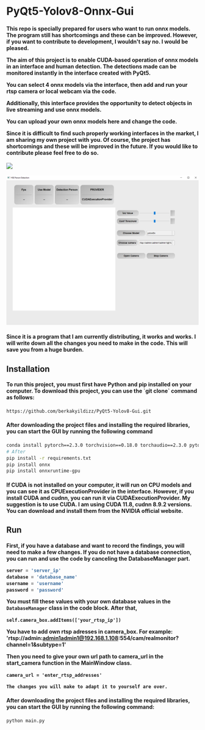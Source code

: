 # PyQt5-Yolov8-Onnx-Gui

<h4>
  This repo is specially prepared for users who want to run onnx models. The program still has shortcomings and these can be improved. However, if you want to contribute to development, I wouldn't say no. I would be pleased.

  The aim of this project is to enable CUDA-based operation of onnx models in an interface and human detection. The detections made can be monitored instantly in the interface created with PyQt5. 

  You can select 4 onnx models via the interface, then add and run your rtsp camera or local webcam via the code. 

  Additionally, this interface provides the opportunity to detect objects in live streaming and use onnx models. 

  You can upload your own onnx models here and change the code. 

  Since it is difficult to find such properly working interfaces in the market, I am sharing my own project with you. Of course, the project has shortcomings and these will be improved in the future. If you would like to contribute please feel free to do so.
</h4>

![](https://github.com/berkakyildizz/PyQt5-Yolov8-Gui/blob/main/gif.gif?raw=true)

![](https://github.com/berkakyildizz/PyQt5-Yolov8-Gui/blob/main/icon/aaaaaaa.png?raw=true)


<h4>
  Since it is a program that I am currently distributing, it works and works. I will write down all the changes you need to make in the code. This will save you from a huge burden.
</h4>

## Installation

<h4>
  To run this project, you must first have Python and pip installed on your computer.
  To download this project, you can use the `git clone` command as follows:
</h4>

```sh
https://github.com/berkakyildizz/PyQt5-Yolov8-Gui.git
```
<h4>
  After downloading the project files and installing the required libraries, you can start the GUI by running the following command
</h4>

```sh
conda install pytorch==2.3.0 torchvision==0.18.0 torchaudio==2.3.0 pytorch-cuda=11.8 -c pytorch -c nvidia
# After 
pip install -r requirements.txt
pip install onnx
pip install onnxruntime-gpu
```
<h4>
  If CUDA is not installed on your computer, it will run on CPU models and you can see it as CPUExecutionProvider in the interface. However, if you install CUDA and cudnn, you can run it via CUDAExecutionProvider. My suggestion is to use CUDA.
  I am using CUDA 11.8, cudnn 8.9.2 versions. You can download and install them from the NVIDIA official website.
</h4>

## Run

<h4>
  First, if you have a database and want to record the findings, you will need to make a few changes. If you do not have a database connection, you can run and use the code by canceling the DatabaseManager part.

```python
server = 'server_ip'
database = 'database_name'
username = 'username'
password = 'password'
```
   
   You must fill these values ​​with your own database values ​​in the `DatabaseManager` class in the code block.
   After that, 

   `self.camera_box.addItems(['your_rtsp_ip'])`

   You have to add own rtsp adresses in camera_box. For example: 'rtsp://admin:admin1admin1@192.168.1.108:554/cam/realmonitor?channel=1&subtype=1'

   Then you need to give your own url path to camera_url in the start_camera function in the MainWindow class.

   `camera_url = 'enter_rtsp_addresses'`

    The changes you will make to adapt it to yourself are over.
</h4>

<h4>
  After downloading the project files and installing the required libraries, you can start the GUI by running the following command:
</h4>

```sh
python main.py
```

<h4>
  
</h4>
